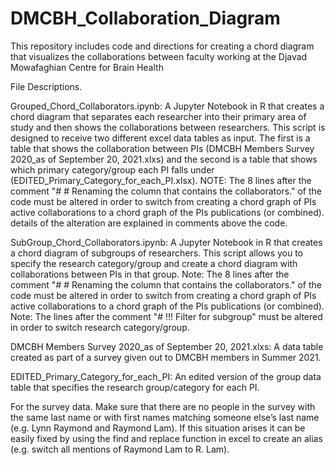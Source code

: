 # DMCBH_Collaboration_Diagram
This repository includes code and directions for creating a chord diagram that visualizes the collaborations between faculty working at the Djavad Mowafaghian Centre for Brain Health

File Descriptions.

Grouped_Chord_Collaborators.ipynb: A Jupyter Notebook in R that creates a chord diagram that separates each researcher into their primary area of study and then shows the collaborations between researchers. 
This script is designed to receive two different excel data tables as input. The first is a table that shows the collaboration between PIs (DMCBH Members Survey 2020_as of September 20, 2021.xlxs) and the 
second is a table that shows which primary category/group each PI falls under (EDITED_Primary_Category_for_each_PI.xlsx). 
NOTE: The 8 lines after the comment "# # Renaming the column that contains the collaborators." of the code must be altered in order to switch from creating a chord graph of PIs active collaborations to a 
chord graph of the PIs publications (or combined). details of the alteration are explained in comments above the code.

SubGroup_Chord_Collaborators.ipynb: A Jupyter Notebook in R that creates a chord diagram of subgroups of researchers. This script allows you to specify the research category/group and create a chord diagram 
with collaborations between PIs in that group. Note: The 8 lines after the comment "# # Renaming the column that contains the collaborators." of the code must be altered in order to switch from creating a chord graph of PIs active collaborations to a 
chord graph of the PIs publications (or combined). Note: The lines after the comment "# !!! Filter for subgroup" must be altered in order to switch research category/group. 

DMCBH Members Survey 2020_as of September 20, 2021.xlxs: A data table created as part of a survey given out to DMCBH members in Summer 2021. 

EDITED_Primary_Category_for_each_PI: An edited version of the group data table that specifies the research group/category for each PI.

For the survey data.
Make sure that there are no people in the survey with the same last name or with first names matching someone else’s last name (e.g. Lynn Raymond and Raymond Lam). If this situation arises it can be easily fixed by using the find and replace function in excel to create an alias (e.g. switch all mentions of Raymond Lam to R. Lam).

